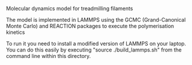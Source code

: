 Molecular dynamics model for treadmilling filaments

The model is implemented in LAMMPS using the GCMC (Grand-Canonical Monte Carlo) and REACTION packages to execute the polymerisation kinetics

To run it you need to install a modified version of LAMMPS on your laptop. You can do this easily by executing "source ./build_lammps.sh" from the command line within this directory.
